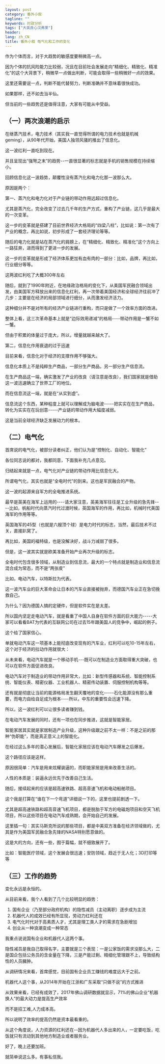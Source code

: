 ```yaml
---
layout: post
category: 番外小叙
tagline: ""
keywords: 时政分析
tags: ["大英良心汉弗莱"]
header:
lang: zh_CN 
title: 番外小叙 电气化和工作的变化
---
```


作为个体而言，对于大趋势的敏感度要稍微高一点。

因为个体的抗风险能力比较弱，况且在目前社会发展走向“精细化、精致化、精准化”的这个大背景下，稍微早一点做出判断，可能会取得一些稍微好一点的效果。

这里还需要说一点，判断不能代替努力，判断准确并不意味着很快成功。

如果那样，还不如去当半仙。

但当前的一些趋势还是值得注意，大家有可能从中受益。

## （一）两次浪潮的启示

在继蒸汽技术，电力技术（其实我一直觉得所谓的电力技术也就是机械geming），从90年代开始，美国人独领风骚的推出了信息化。

这一波红利一直吃到现在。

并且呈现出“强弩之末”的趋势--一直很显著的标志就是手机的销售规模在持续缩小。

回顾信息化这一波趋势，颠覆性没有蒸汽化和电力化那一波那么大。

原因是两个：

第一、蒸汽化和电力化对于产业链的带动作用远超过信息化。

尤其是蒸汽化，完全改变了过去几千年的生产方式，重构了产业链，这几乎是最大的一次变革。

这一步的变革就是搭建了目前世界经济大格局的“四梁八柱”，比如说：第一次有了产业的概念，再比如说，初步形成了一套经济理论等等。

随后的电力化就是站在蒸汽化的肩膀上，在“精细化、精致化、精准化”这个方向上一路狂奔，进而得到了更进一步的发展。

这一步的变革就是形成了经济体系更加有血有肉的一部分：比如，品牌，再比如，行业细分等等。

这两波红利吃了大概300年左右

随后，就到了1990年附近，在地缘政治格局的变化下，从美国军民融合领域出发，由美国军方释放出来的信息化红利，再一次带着美国经济和全球经济往前冲了几步：主要是在经济的局部领域进行细分，从而激发经济活力。

这种细分并不是对所有的经济产业链进行重构，而只是做了一个效率方面的改进。

整体上看，这三次革命基本上就是“边际效用递减”的格局----带动作用是一蟹不如一蟹。

但由于积累的体量过于庞大，所以，增量就越来越大了。

第二，信息化作用衰退的过于迅速

目前来看，信息化对于经济的支撑作用不够强大。

信息化本质上不是纯粹生产商品，一部分生产商品，另一部分生产信息流。

在生产商品这一端，确实激发了产业的改良（请注意是改良），我们国家就是借助这一波迅速确立了世界工厂的地位。

而在信息流这一端，就是在“从实到虚”。

信息流这个东西，某种程度上就可以理解成为脑电波-----把实实在在生产商品，转化为实实在在玩创意-----产业链的带动作用大幅度减弱。

这是当前全球经济缺乏发展动力的根本。

## （二）电气化

首席说的电气化，被部分读者纠正，他们认为是“控制化、自动化、智能化”

各位同志说的都对，我都同意，下面我补充几点意见。

归结起来就是一点，电气化对产业链的带动作用比信息化大。

所谓电气化，其实也就是“全电时代”的到来。这也是军民融合的产物。

这一波的起源来自军方的全电推进系统。

最早是英美在海军上运用的----请大家注意，英美海军往往是工业升级的急先锋----比如，帆船时代向蒸汽时代过渡时候，英国海军的作用，再比如，机械时代美国海军的作用等等。

英国海军的45型（也就是六艘顶个球）是电力时代的标志，当然，最后技术不过关，直接趴窝了。

再比如，美国的福特级，也是没解决好，战斗力减弱了很多。

但是，这一波其实就是欧美准备开始产业再次升级的标志。

全电时代包含很多领域，从制造业到信息流，最大的一个特点就是制造业和信息流混合成为常态，而不是“两张皮”

比如，电动汽车，以特斯拉为代表。

这一波汽车业的巨大革命会让日本的汽车业直接被抛弃，而德国汽车业正在急切挽救自己。

为什么？因为德国人搞的定硬件，但是软件实在是太差。

所以国内坚定走电动汽车，就是看重了中国人自身在软件方面的巨大能力-----大家可以看看BAT为代表的互联网公司在过去15年跟美国人的竞争中，崛起的例子。

这个给了国家信心。

单就电动汽车这一项基本上能彻底改变现有的汽车业，红利可以吃10-15年左右，这个对于经济的拉动作用就很大：

从未来看，电动汽车就是一个移动手机---既可以在制造业方面取得重大突破，也可以在软件方面促进改良。

电动汽车对于制造业的带动作用非常大，比如：新型传感器和系统、智能控制系统、智能仪表、精密仪器、工业机器人、精密传动装置、伺服控制机构等等。

还有就是彻底让当前的能源格局发生翻天覆地的变化-----石化能源没有那么重要，而电力自给自足成为根本----所以，中东的重要性会迅速下降。

所以，这一波红利可以让很多读者赚到钱。

在电动汽车发展的同时，还有一项也在同步推进，这就是智能家居。

智能家居其实就是家居制造产业升级，这种升级跟之前不太一样：不是之前的那种“伪职能”，而是真正意义上的智能化。

在经过这么多年的潜心发展后，智能化家居应该在电动汽车爆发之后爆发。

这个路径应该是这样。

原因很简单：汽车是用来炫耀装逼的，而职能家居是用来改善生活的。

人性的本质是：装逼永远优先于改善自己生活。

随后，接续起来的应该是超高速铁路、超高音速飞机和电动船舶项目。

这个我是打算在“谁在下一个弯道”详细说一下的，这里也提前剧透一下。

尤其是超高速铁路和超高音速飞机项目，都是脱胎于军方的电磁炮项目和空天飞机项目，所以这些项目在电动汽车成熟期，会开始自己的发展。

这里插一句：其实马斯克所说的那些项目，都是中美双方准备在经济领域做的，尤其是作为美国军民融合急先锋的NASA特别愿意做的。

这是大的方向，还有一些，囿于篇幅，就不细致展开了。

比如：智能医疗领域，这个发展会很迅速；安防领域，趋近于无人化；3D打印等等

## （三）工作的趋势

变化永远是永恒的。

从目前来看，我个人看到了几个比较明显的趋势：

1. 国有企业（乃至部分政府机构）的隐性减员（主动离职）逐步成为主流
2. 机器代人的成效已经有所显现，劳动力红利还在
3. 电气化时代对于高素质人才，尤其是理工类人才的需求在急剧增加
4. 创业从一种浪潮变成一种常态

我重点说说国有企业和机器代人这两个事。

隐性减员是我自己取得名字，主要就是三个表现：一是公家饭的需求没那么大，二是国企包括公务员的含金量在下降，三是产能过剩、精细化管理跟不上，导致结构性的人员臃肿。

从调研情况来看，首席感觉，目前国有企业员工赚钱的难度远大于之前。

机器代人这个事，从2014年开始在江浙和广东采取“只做不说”的方式推进

从效果来看，已经有成效了，2017年佛山调研数据就显示，71%的佛山企业“机器换人”的最大动力是提高生产效率

而不是招工难,人力成本高。

所以说明了效率的提高仍然是资本最看重的。

从这个角度说，人力资源的红利还在--因为机器代人多出来的人，一定要吃饭，吃饭就只有流动到其他地方制造业或者服务业。

好了，晚上还要加班。

就简单说这么多。有事私信我。

